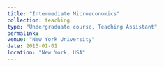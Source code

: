 ```yaml
---
title: "Intermediate Microeconomics"
collection: teaching
type: "Undergraduate course, Teaching Assistant"
permalink: 
venue: "New York University"
date: 2015-01-01
location: "New York, USA"
---
```

